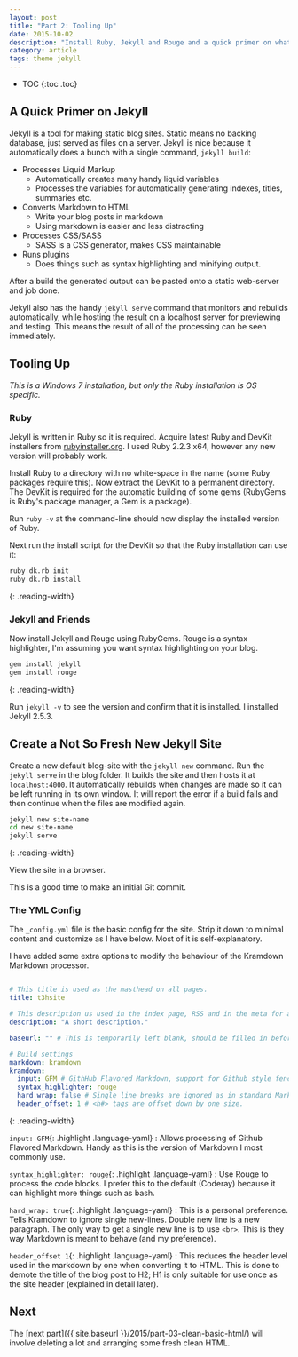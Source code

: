 ```yaml
---
layout: post
title: "Part 2: Tooling Up"
date: 2015-10-02
description: "Install Ruby, Jekyll and Rouge and a quick primer on what Jekyll gives you."
category: article
tags: theme jekyll
---
```


* TOC
{:toc .toc}

## A Quick Primer on Jekyll

Jekyll is a tool for making static blog sites.
Static means no backing database, just served as files on a server.
Jekyll is nice because it automatically does a bunch with a single command, `jekyll build`:

* Processes Liquid Markup
    - Automatically creates many handy liquid variables
    - Processes the variables for automatically generating indexes, titles, summaries etc.
* Converts Markdown to HTML
    - Write your blog posts in markdown
    - Using markdown is easier and less distracting
* Processes CSS/SASS
    - SASS is a CSS generator, makes CSS maintainable
* Runs plugins
    - Does things such as syntax highlighting and minifying output.

After a build the generated output can be pasted onto a static web-server and job done.

Jekyll also has the handy `jekyll serve` command that monitors and rebuilds automatically, while hosting the result on a localhost server for previewing and testing.
This means the result of all of the processing can be seen immediately.


## Tooling Up

_This is a Windows 7 installation, but only the Ruby installation is OS specific._


### Ruby

Jekyll is written in Ruby so it is required.
Acquire latest Ruby and DevKit installers from [rubyinstaller.org](http://rubyinstaller.org/downloads/).
I used Ruby 2.2.3 x64, however any new version will probably work.

Install Ruby to a directory with no white-space in the name (some Ruby packages require this).
Now extract the DevKit to a permanent directory.
The DevKit is required for the automatic building of some gems (RubyGems is Ruby's package manager, a Gem is a package).

Run `ruby -v` at the command-line should now display the installed version of Ruby.

Next run the install script for the DevKit so that the Ruby installation can use it:

```bash
ruby dk.rb init
ruby dk.rb install
```
{: .reading-width}


### Jekyll and Friends

Now install Jekyll and Rouge using RubyGems. 
Rouge is a syntax highlighter, I'm assuming you want syntax highlighting on your blog.

```bash
gem install jekyll
gem install rouge
```
{: .reading-width}

Run `jekyll -v` to see the version and confirm that it is installed.
I installed Jekyll 2.5.3.

## Create a Not So Fresh New Jekyll Site

Create a new default blog-site with the `jekyll new` command.
Run the `jekyll serve` in the blog folder. It builds the site and then hosts it at `localhost:4000`.
It automatically rebuilds when changes are made so it can be left running in its own window.
It will report the error if a build fails and then continue when the files are modified again.

```bash
jekyll new site-name
cd new site-name
jekyll serve
```
{: .reading-width}

View the site in a browser.

This is a good time to make an initial Git commit.


### The YML Config

The `_config.yml` file is the basic config for the site.
Strip it down to minimal content and customize as I have below.
Most of it is self-explanatory.

I have added some extra options to modify the behaviour of the Kramdown Markdown processor.

```yaml

# This title is used as the masthead on all pages.
title: t3hsite

# This description us used in the index page, RSS and in the meta for any page lacking its own description.
description: "A short description."

baseurl: "" # This is temporarily left blank, should be filled in before hosting on the internet.

# Build settings
markdown: kramdown
kramdown:
  input: GFM # GithHub Flavored Markdown, support for Github style fenced code blocks.
  syntax_highlighter: rouge
  hard_wrap: false # Single line breaks are ignored as in standard Markdown.
  header_offset: 1 # <h#> tags are offset down by one size.
```
{: .reading-width}

`input: GFM`{: .highlight .language-yaml} 
: Allows processing of Github Flavored Markdown. Handy as this is the version of Markdown I most commonly use.

`syntax_highlighter: rouge`{: .highlight .language-yaml} 
: Use Rouge to process the code blocks. I prefer this to the default (Coderay) because it can highlight more things such as bash.

`hard_wrap: true`{: .highlight .language-yaml} 
: This is a personal preference. Tells Kramdown to ignore single new-lines. 
Double new line is a new paragraph.
The only way to get a single new line is to use `<br>`.
This is they way Markdown is meant to behave (and my preference).

`header_offset 1`{: .highlight .language-yaml} 
: This reduces the header level used in the markdown by one when converting it to HTML.
This is done to demote the title of the blog post to H2; H1 is only suitable for use once as the site header (explained in detail later).

## Next

The [next part]({{ site.baseurl }}/2015/part-03-clean-basic-html/) will involve deleting a lot and arranging some fresh clean HTML.